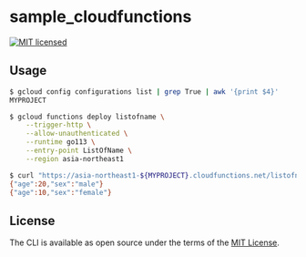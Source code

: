 # sample_cloudfunctions

[![MIT licensed](https://img.shields.io/badge/license-MIT-brightgreen.svg)](https://raw.githubusercontent.com/thekuwayama/sample_cloudfunctions/master/LICENSE.txt)

## Usage

```bash
$ gcloud config configurations list | grep True | awk '{print $4}'
MYPROJECT

$ gcloud functions deploy listofname \
    --trigger-http \
    --allow-unauthenticated \
    --runtime go113 \
    --entry-point ListOfName \
    --region asia-northeast1
```

```bash
$ curl "https://asia-northeast1-${MYPROJECT}.cloudfunctions.net/listofname" -d '[{"name": "Bob"},{"name":"Alice"}]'
{"age":20,"sex":"male"}
{"age":10,"sex":"female"}
```

## License

The CLI is available as open source under the terms of the [MIT License](http://opensource.org/licenses/MIT).
